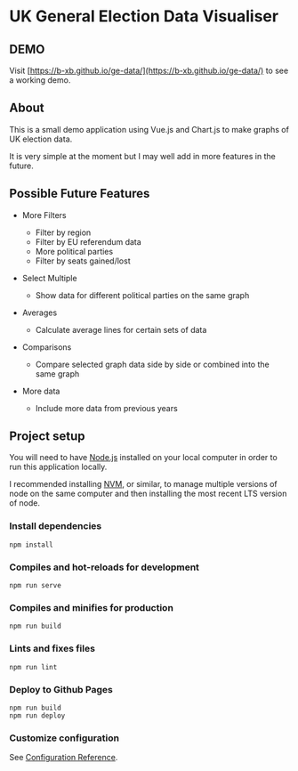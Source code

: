 # UK General Election Data Visualiser

## DEMO

Visit [https://b-xb.github.io/ge-data/](https://b-xb.github.io/ge-data/) to see a working demo.

## About

This is a small demo application using Vue.js and Chart.js to make graphs of UK election data.

It is very simple at the moment but I may well add in more features in the future.

## Possible Future Features

- More Filters
  - Filter by region
  - Filter by EU referendum data
  - More political parties
  - Filter by seats gained/lost

- Select Multiple
  - Show data for different political parties on the same graph

- Averages
  - Calculate average lines for certain sets of data

- Comparisons
  - Compare selected graph data side by side or combined into the same graph

- More data
  - Include more data from previous years

## Project setup

You will need to have [Node.js](https://nodejs.org/en/) installed on your local computer in order to run this application locally.

I recommended installing [NVM](https://github.com/nvm-sh/nvm), or similar, to manage multiple versions of node on the same computer and then installing the most recent LTS version of node.

### Install dependencies

```
npm install
```

### Compiles and hot-reloads for development
```
npm run serve
```

### Compiles and minifies for production
```
npm run build
```

### Lints and fixes files
```
npm run lint
```

### Deploy to Github Pages
```
npm run build
npm run deploy
```

### Customize configuration
See [Configuration Reference](https://cli.vuejs.org/config/).
